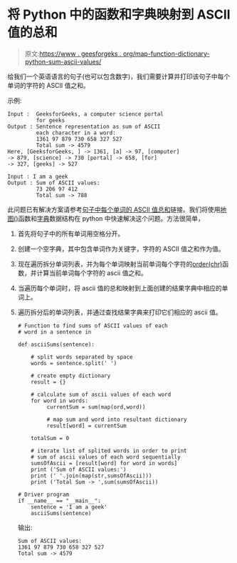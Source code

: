 # 将 Python 中的函数和字典映射到 ASCII 值的总和

> 原文:[https://www . geesforgeks . org/map-function-dictionary-python-sum-ascii-values/](https://www.geeksforgeeks.org/map-function-dictionary-python-sum-ascii-values/)

给我们一个英语语言的句子(也可以包含数字)，我们需要计算并打印该句子中每个单词的字符的 ASCII 值之和。

示例:

```
Input :  GeeksforGeeks, a computer science portal
         for geeks
Output : Sentence representation as sum of ASCII 
         each character in a word:
         1361 97 879 730 658 327 527 
         Total sum -> 4579
Here, [GeeksforGeeks, ] -> 1361, [a] -> 97, [computer] 
-> 879, [science] -> 730 [portal] -> 658, [for] 
-> 327, [geeks] -> 527 

Input : I am a geek
Output : Sum of ASCII values:
         73 206 97 412 
         Total sum -> 788

```

此问题已有解决方案请参考[句子中每个单词的 ASCII 值总和](https://www.geeksforgeeks.org/sums-of-ascii-values-of-each-word-in-a-sentence/)链接。我们将使用[地图()](https://www.geeksforgeeks.org/sum-2d-array-python-using-map-function/)函数和[字典](https://www.youtube.com/watch?v=z7z_e5-l2yE&t=35s)数据结构在 python 中快速解决这个问题。方法很简单，

1.  首先将句子中的所有单词用空格分开。
2.  创建一个空字典，其中包含单词作为关键字，字符的 ASCII 值之和作为值。
3.  现在遍历拆分单词列表，并为每个单词映射当前单词每个字符的[order(chr)](https://www.geeksforgeeks.org/ord-function-python/)函数，并计算当前单词每个字符的 ascii 值之和。
4.  当遍历每个单词时，将 ascii 值的总和映射到上面创建的结果字典中相应的单词上。
5.  遍历拆分后的单词列表，并通过查找结果字典来打印它们相应的 ascii 值。

    ```
    # Function to find sums of ASCII values of each 
    # word in a sentence in

    def asciiSums(sentence):

        # split words separated by space
        words = sentence.split(' ')

        # create empty dictionary
        result = {}

        # calculate sum of ascii values of each word
        for word in words:
             currentSum = sum(map(ord,word))

             # map sum and word into resultant dictionary
             result[word] = currentSum

        totalSum = 0

        # iterate list of splited words in order to print
        # sum of ascii values of each word sequentially
        sumsOfAscii = [result[word] for word in words]
        print ('Sum of ASCII values:')
        print (' '.join(map(str,sumsOfAscii)))
        print ('Total Sum -> ',sum(sumsOfAscii))

    # Driver program
    if __name__ == "__main__":
        sentence = 'I am a geek'
        asciiSums(sentence)
    ```

    输出:

    ```
    Sum of ASCII values:
    1361 97 879 730 658 327 527 
    Total sum -> 4579

    ```